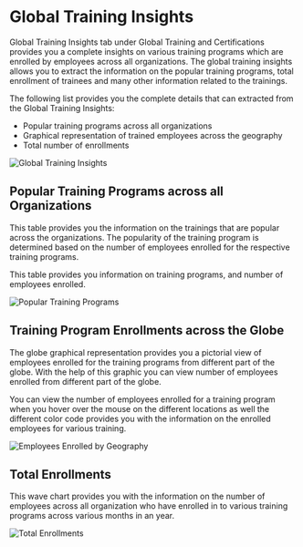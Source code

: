 # Global Training Insights

Global Training Insights tab under Global Training and Certifications provides you a complete insights on various training programs which are enrolled by employees across all organizations. The global training insights allows you to extract the information on the popular training programs, total enrollment of trainees and many other information related to the trainings.

The following list provides you the complete details that can extracted from the Global Training Insights:

* Popular training programs across all organizations
* Graphical representation of trained employees across the geography
* Total number of enrollments

![Global Training Insights](https://files.gitbook.com/v0/b/gitbook-28427.appspot.com/o/assets%2F-MgAESFs0H7zYsmTgcOZ%2F-MjSv1pO4DJPRd8RcJ\_Y%2F-MjSvrSl75bHA\_hTxhzl%2FGlobal\_Training.png?alt=media\&token=5b06a98c-8f68-422c-b44f-c402355eaf7a)

## Popular Training Programs across all Organizations

This table provides you the information on the trainings that are popular across the organizations. The popularity of the training program is determined based on the number of employees enrolled for the respective training programs.

This table provides you information on training programs, and number of employees enrolled.

![Popular Training Programs](https://files.gitbook.com/v0/b/gitbook-28427.appspot.com/o/assets%2F-MgAESFs0H7zYsmTgcOZ%2F-Mia7WiIIcsBOKj3Fwnx%2F-Mia8B8snlQtdrGIIhMV%2FGlobe\_Popular\_Porgrams.png?alt=media\&token=c7ce48f9-300b-4024-b0e7-dd95267b5b57)

## Training Program Enrollments across the Globe

The globe graphical representation provides you a pictorial view of employees enrolled for the training programs from different part of the globe. With the help of this graphic you can view number of employees enrolled from different part of the globe.

You can view the number of employees enrolled for a training program when you hover over the mouse on the different locations as well the different color code provides you with the information on the enrolled employees for various training.

![Employees Enrolled by Geography](https://files.gitbook.com/v0/b/gitbook-28427.appspot.com/o/assets%2F-MgAESFs0H7zYsmTgcOZ%2F-Mia7WiIIcsBOKj3Fwnx%2F-MiaAFVm0Hf3VNPAl\_q4%2FGlobe\_T%26C\_Enrollments.png?alt=media\&token=0fd820d6-1caf-423d-b002-0afb973e2b3f)

## Total Enrollments

This wave chart provides you with the information on the number of employees across all organization who have enrolled in to various training programs across various months in an year.

![Total Enrollments](https://files.gitbook.com/v0/b/gitbook-28427.appspot.com/o/assets%2F-MgAESFs0H7zYsmTgcOZ%2F-Mia7WiIIcsBOKj3Fwnx%2F-MiaBn6uyienA1ER82el%2FGlobe\_Total\_Enrollments.png?alt=media\&token=15003c20-46a5-4a78-918c-8950031bc0a3)
